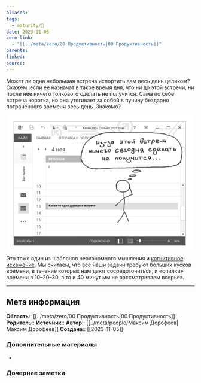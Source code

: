 ```yaml
---
aliases: 
tags:
  - maturity/🌱
date: 2023-11-05
zero-link:
  - "[[../meta/zero/00 Продуктивность|00 Продуктивность]]"
parents: 
linked: 
source:
---
```

Может ли одна небольшая встреча испортить вам весь день целиком? Скажем, если ее назначат в такое время дня, что ни до этой встречи, ни после нее ничего толкового сделать не получится. Сама по себе встреча коротка, но она утягивает за собой в пучину бездарно потраченного времени весь день. Знакомо?

![](../meta/files/images/screen%2040.png)

Это тоже один из шаблонов неэкономного мышления и [когнитивное искажение](../psychology/Когнитивное%20искажение.md). Мы считаем, что все наши задачи требуют больших кусков времени, в течение которых нам дают сосредоточиться, и «опилки» времени в 10–20–30, а то и 40 минут мы не рассматриваем всерьез.
***
## Мета информация
**Область**:: [[../meta/zero/00 Продуктивность|00 Продуктивность]]
**Родитель**:: 
**Источник**:: 
**Автор**:: [[../meta/people/Максим Дорофеев|Максим Дорофеев]]
**Создана**:: [[2023-11-05]]
### Дополнительные материалы
- 
### Дочерние заметки
<!-- QueryToSerialize: LIST FROM [[]] WHERE contains(Родитель, this.file.link) or contains(parents, this.file.link) -->
